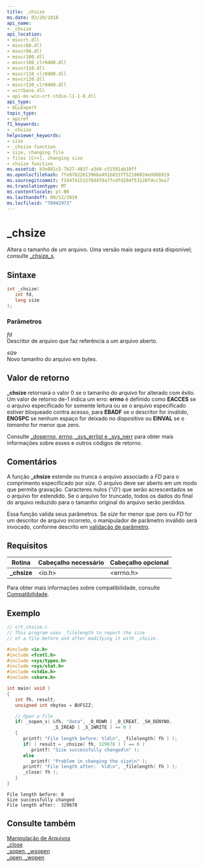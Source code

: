 ```yaml
---
title: _chsize
ms.date: 03/29/2018
api_name:
- _chsize
api_location:
- msvcrt.dll
- msvcr80.dll
- msvcr90.dll
- msvcr100.dll
- msvcr100_clr0400.dll
- msvcr110.dll
- msvcr110_clr0400.dll
- msvcr120.dll
- msvcr120_clr0400.dll
- ucrtbase.dll
- api-ms-win-crt-stdio-l1-1-0.dll
api_type:
- DLLExport
topic_type:
- apiref
f1_keywords:
- _chsize
helpviewer_keywords:
- size
- _chsize function
- size, changing file
- files [C++], changing size
- chsize function
ms.assetid: b3e881c5-7b27-4837-a3d4-c51591ab10ff
ms.openlocfilehash: 7fe07b2261396be491b833ff52186024edd0b919
ms.sourcegitcommit: f19474151276d47da77cdfd20df53128fdcc3ea7
ms.translationtype: MT
ms.contentlocale: pt-BR
ms.lasthandoff: 09/12/2019
ms.locfileid: "70942973"
---
```

# <a name="_chsize"></a>_chsize

Altera o tamanho de um arquivo. Uma versão mais segura está disponível; consulte [_chsize_s](chsize-s.md).

## <a name="syntax"></a>Sintaxe

```C
int _chsize(
   int fd,
   long size
);
```

### <a name="parameters"></a>Parâmetros

*fd*<br/>
Descritor de arquivo que faz referência a um arquivo aberto.

*size*<br/>
Novo tamanho do arquivo em bytes.

## <a name="return-value"></a>Valor de retorno

**_chsize** retornará o valor 0 se o tamanho do arquivo for alterado com êxito. Um valor de retorno de-1 indica um erro: **errno** é definido como **EACCES** se o arquivo especificado for somente leitura ou se o arquivo especificado estiver bloqueado contra acesso, para **EBADF** se o descritor for inválido, **ENOSPC** se nenhum espaço for deixado no dispositivo ou **EINVAL** se o *tamanho* for menor que zero.

Consulte [_doserrno, errno, _sys_errlist e _sys_nerr](../../c-runtime-library/errno-doserrno-sys-errlist-and-sys-nerr.md) para obter mais informações sobre esses e outros códigos de retorno.

## <a name="remarks"></a>Comentários

A função **_chsize** estende ou trunca o arquivo associado a *FD* para o comprimento especificado por *size*. O arquivo deve ser aberto em um modo que permita gravação. Caracteres nulos ('\0') que serão acrescentados se o arquivo for estendido. Se o arquivo for truncado, todos os dados do final do arquivo reduzido para o tamanho original do arquivo serão perdidos.

Essa função valida seus parâmetros. Se *size* for menor que zero ou *FD* for um descritor de arquivo incorreto, o manipulador de parâmetro inválido será invocado, conforme descrito em [validação de parâmetro](../../c-runtime-library/parameter-validation.md).

## <a name="requirements"></a>Requisitos

|Rotina|Cabeçalho necessário|Cabeçalho opcional|
|-------------|---------------------|---------------------|
|**_chsize**|\<io.h>|\<errno.h>|

Para obter mais informações sobre compatibilidade, consulte [Compatibilidade](../../c-runtime-library/compatibility.md).

## <a name="example"></a>Exemplo

```C
// crt_chsize.c
// This program uses _filelength to report the size
// of a file before and after modifying it with _chsize.

#include <io.h>
#include <fcntl.h>
#include <sys/types.h>
#include <sys/stat.h>
#include <stdio.h>
#include <share.h>

int main( void )
{
   int fh, result;
   unsigned int nbytes = BUFSIZ;

   // Open a file
   if( _sopen_s( &fh, "data", _O_RDWR | _O_CREAT, _SH_DENYNO,
                 _S_IREAD | _S_IWRITE ) == 0 )
   {
      printf( "File length before: %ld\n", _filelength( fh ) );
      if( ( result = _chsize( fh, 329678 ) ) == 0 )
         printf( "Size successfully changed\n" );
      else
         printf( "Problem in changing the size\n" );
      printf( "File length after:  %ld\n", _filelength( fh ) );
      _close( fh );
   }
}
```

```Output
File length before: 0
Size successfully changed
File length after:  329678
```

## <a name="see-also"></a>Consulte também

[Manipulação de Arquivos](../../c-runtime-library/file-handling.md)<br/>
[_close](close.md)<br/>
[_sopen, _wsopen](sopen-wsopen.md)<br/>
[_open, _wopen](open-wopen.md)<br/>
